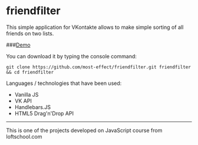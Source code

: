 # friendfilter

This simple application for VKontakte allows to make simple sorting of all friends on two lists.

###[Demo](http://most-effect.github.io/friendfilter/)

You can download it by typing the console command:
```
git clone https://github.com/most-effect/friendfilter.git friendfilter && cd friendfilter
```
Languages / technologies that have been used:
* Vanilla JS
* VK API
* Handlebars.JS
* HTML5 Drag'n'Drop API

***
This is one of the projects developed on JavaScript course from loftschool.com
